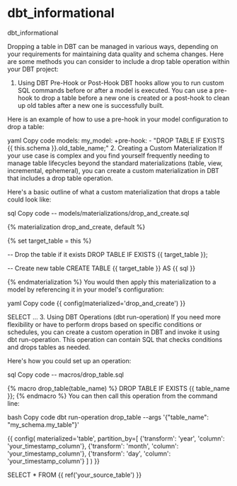 # dbt_informational
dbt_informational

Dropping a table in DBT can be managed in various ways, depending on your requirements for maintaining data quality and schema changes. Here are some methods you can consider to include a drop table operation within your DBT project:

1. Using DBT Pre-Hook or Post-Hook
DBT hooks allow you to run custom SQL commands before or after a model is executed. You can use a pre-hook to drop a table before a new one is created or a post-hook to clean up old tables after a new one is successfully built.

Here is an example of how to use a pre-hook in your model configuration to drop a table:

yaml
Copy code
models:
  my_model:
    +pre-hook:
      - "DROP TABLE IF EXISTS {{ this.schema }}.old_table_name;"
2. Creating a Custom Materialization
If your use case is complex and you find yourself frequently needing to manage table lifecycles beyond the standard materializations (table, view, incremental, ephemeral), you can create a custom materialization in DBT that includes a drop table operation.

Here's a basic outline of what a custom materialization that drops a table could look like:

sql
Copy code
-- models/materializations/drop_and_create.sql

{% materialization drop_and_create, default %}

{% set target_table = this %}

-- Drop the table if it exists
DROP TABLE IF EXISTS {{ target_table }};

-- Create new table
CREATE TABLE {{ target_table }}
AS
{{ sql }}

{% endmaterialization %}
You would then apply this materialization to a model by referencing it in your model's configuration:

yaml
Copy code
{{ config(materialized='drop_and_create') }}

SELECT ...
3. Using DBT Operations (dbt run-operation)
If you need more flexibility or have to perform drops based on specific conditions or schedules, you can create a custom operation in DBT and invoke it using dbt run-operation. This operation can contain SQL that checks conditions and drops tables as needed.

Here's how you could set up an operation:

sql
Copy code
-- macros/drop_table.sql

{% macro drop_table(table_name) %}
    DROP TABLE IF EXISTS {{ table_name }};
{% endmacro %}
You can then call this operation from the command line:

bash
Copy code
dbt run-operation drop_table --args '{"table_name": "my_schema.my_table"}'


{{ config(
    materialized='table',
    partition_by=[
        {'transform': 'year', 'column': 'your_timestamp_column'},
        {'transform': 'month', 'column': 'your_timestamp_column'},
        {'transform': 'day', 'column': 'your_timestamp_column'}
    ]
) }}

SELECT
    *
FROM
    {{ ref('your_source_table') }}

